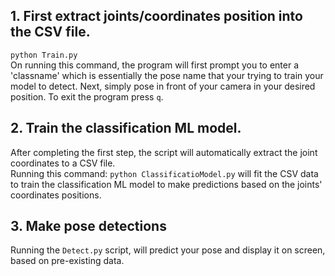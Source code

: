 ## 1. First extract joints/coordinates position into the CSV file.
`python Train.py` <br>
On running this command, the program will first prompt you to enter a 'classname' which is essentially the pose name that your trying to train your model to detect. Next, simply pose in front of your camera in your desired position. To exit the program press `q`.

## 2. Train the classification ML model.
After completing the first step, the script will automatically extract the joint coordinates to a CSV file. <br>Running this command: `python ClassificatioModel.py` will fit the CSV data to train the classification ML model to make predictions based on the joints' coordinates positions.

## 3. Make pose detections
Running the `Detect.py` script, will predict your pose and display it on screen, based on pre-existing data. 